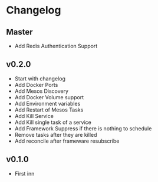 # Changelog

## Master

- Add Redis Authentication Support

## v0.2.0

- Start with changelog
- Add Docker Ports
- Add Mesos Discovery
- Add Docker Volume support
- Add Environment variables
- Add Restart of Mesos Tasks
- Add Kill Service 
- Add Kill single task of a service
- Add Framework Suppress if there is nothing to schedule
- Remove tasks after they are killed
- Add reconcile after frameware resubscribe


## v0.1.0 

- First inn



